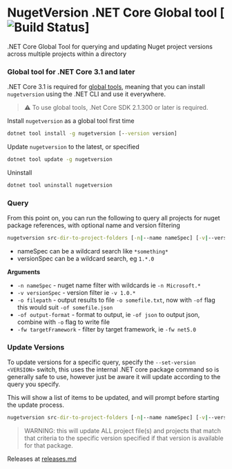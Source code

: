 # NugetVersion .NET Core Global tool [![Build Status](https://www.myget.org/BuildSource/Badge/websolving?identifier=d8511a4a-1125-401b-bf4c-fde985065cd4)]

.NET Core Global Tool for querying and updating Nuget project versions across multiple projects within a directory

### <a name="dotnet-nugetversion-tool"></a> Global tool for .NET Core 3.1 and later

.NET Core 3.1 is required for [global tools](https://docs.microsoft.com/en-us/dotnet/core/tools/global-tools),
meaning that you can install `nugetversion` using the .NET CLI and use it everywhere.

> :warning: To use global tools, .Net Core SDK 2.1.300 or later is required. 

Install `nugetversion` as a global tool first time

```cmd
dotnet tool install -g nugetversion [--version version]
```

Update `nugetversion` to the latest, or specified

```cmd
dotnet tool update -g nugetversion
```

Uninstall

```cmd
dotnet tool uninstall nugetversion
```

### Query
From this point on, you can run the following to query all projects for nuget package references, with optional name and version filtering

```cmd
nugetversion src-dir-to-project-folders [-n|--name nameSpec] [-v|--version versionSpec] [-o filepath] [-of json] [-fw targetFramework]
```

* nameSpec can be a wildcard search like `*something*`
* versionSpec can be a wildcard search, eg `1.*.0`

**Arguments**

- `-n nameSpec` - nuget name filter with wildcards ie `-n Microsoft.*`
- `-v versionSpec` - version filter ie `-v 1.0.*`
- `-o filepath` - output results to file `-o somefile.txt`, now with `-of` flag this would suit `-of somefile.json`
- `-of output-format` - format to output, ie `-of json` to output json, combine with `-o` flag to write file
- `-fw targetFramework` - filter by target framework, ie `-fw net5.0`

### Update Versions
To update versions for a specific query, specify the `--set-version <VERSION>` switch, this uses the internal .NET core package command so is generally safe to use, however just be aware it will update according to the query you specify.

This will show a list of items to be updated, and will prompt before starting the update process.

```cmd
nugetversion src-dir-to-project-folders [-n|--name nameSpec] [-v|--version versionSpec] --set-version x.x.x
```

> WARNING: this will update ALL project file(s) and projects that match that criteria to the specific version specified if that version is available for that package.

Releases at [releases.md](releases.md)